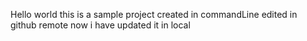 Hello world this is a sample project created in commandLine 
edited in github remote
now i have updated it in local